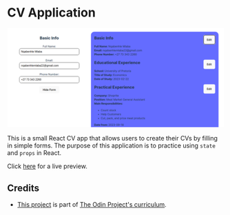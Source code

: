 # CV Application

![CV App Preview](./src/assets/cv-preview.png)

This is a small React CV app that allows users to create their CVs by filling in simple forms. The purpose of this application is to practice using `state` and `props` in React.

Click [here](https://lindelwa122.github.io/odin-CV-application) for a live preview.

## Credits
- [This project](https://www.theodinproject.com/lessons/node-path-react-new-cv-application) is part of [The Odin Project's curriculum](https://www.theodinproject.com).